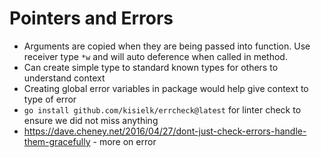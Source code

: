 # Pointers and Errors
- Arguments are copied when they are being passed into function. Use receiver type `*w` and will auto deference when called in method.
- Can create simple type to standard known types for others to understand context
- Creating global error variables in package would help give context to type of error
- `go install github.com/kisielk/errcheck@latest` for linter check to ensure we did not miss anything
- https://dave.cheney.net/2016/04/27/dont-just-check-errors-handle-them-gracefully - more on error